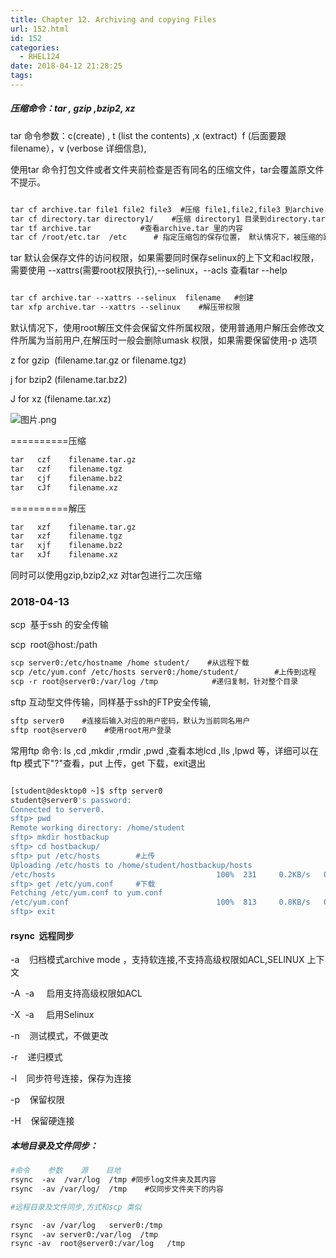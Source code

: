 ```yaml
---
title: Chapter 12. Archiving and copying Files
url: 152.html
id: 152
categories:
  - RHEL124
date: 2018-04-12 21:28:25
tags:
---
```


##### 压缩命令：tar , gzip ,bzip2, xz

tar 命令参数：c(create) , t (list the contents) ,x (extract)  f (后面要跟filename），v (verbose 详细信息),

使用tar 命令打包文件或者文件夹前检查是否有同名的压缩文件，tar会覆盖原文件不提示。

```bash

tar cf archive.tar file1 file2 file3  #压缩 file1,file2,file3 到archive.tar 
tar cf directory.tar directory1/    #压缩 directory1 目录到directory.tar
tar tf archive.tar           #查看archive.tar 里的内容
tar cf /root/etc.tar  /etc      # 指定压缩包的保存位置， 默认情况下，被压缩的路径前导符 “/”（/etc 在tar包里为etc） 在压缩时会被删除，为了以后解压时出现覆盖情况，

```

  

tar 默认会保存文件的访问权限，如果需要同时保存selinux的上下文和acl权限，需要使用 --xattrs(需要root权限执行),--selinux，--acls 查看tar --help  

```bash

tar cf archive.tar --xattrs --selinux  filename   #创建
tar xfp archive.tar --xattrs --selinux    #解压带权限

```
  

默认情况下，使用root解压文件会保留文件所属权限，使用普通用户解压会修改文件所属为当前用户,在解压时一般会删除umask 权限，如果需要保留使用-p 选项

z for gzip  (filename.tar.gz or filename.tgz)

j for bzip2 (filename.tar.bz2)  

J for xz (filename.tar.xz)  

![图片.png](1523583168668639.png)

==========压缩
```bash
tar   czf    filename.tar.gz
tar   czf    filename.tgz
tar   cjf    filename.bz2
tar   cJf    filename.xz

```

==========解压
```bash
tar   xzf    filename.tar.gz
tar   xzf    filename.tgz
tar   xjf    filename.bz2
tar   xJf    filename.xz

```

  

同时可以使用gzip,bzip2,xz 对tar包进行二次压缩



### 2018-04-13

scp  基于ssh 的安全传输

scp  root@host:/path   
```bash
scp server0:/etc/hostname /home student/    #从远程下载
scp /etc/yum.conf /etc/hosts server0:/home/student/        #上传到远程
scp -r root@server0:/var/log /tmp            #递归复制，针对整个目录
```
sftp 互动型文件传输，同样基于ssh的FTP安全传输,
```bash
sftp server0    #连接后输入对应的用户密码，默认为当前同名用户
sftp root@server0    #使用root用户登录
```
常用ftp 命令: ls ,cd ,mkdir ,rmdir ,pwd ,查看本地lcd ,lls ,lpwd 等，详细可以在ftp 模式下"?"查看，put 上传，get 下载，exit退出

```bash

[student@desktop0 ~]$ sftp server0
student@server0's password: 
Connected to server0.
sftp> pwd
Remote working directory: /home/student
sftp> mkdir hostbackup      
sftp> cd hostbackup/
sftp> put /etc/hosts        #上传
Uploading /etc/hosts to /home/student/hostbackup/hosts
/etc/hosts                                    100%  231     0.2KB/s   00:00    
sftp> get /etc/yum.conf     #下载
Fetching /etc/yum.conf to yum.conf
/etc/yum.conf                                 100%  813     0.8KB/s   00:00    
sftp> exit

```

#### rsync  远程同步

-a    归档模式archive mode ，支持软连接,不支持高级权限如ACL,SELINUX 上下文

-A  -a     启用支持高级权限如ACL

-X  -a     启用Selinux  

-n    测试模式，不做更改  

-r    递归模式

-l    同步符号连接，保存为连接

-p    保留权限

-H    保留硬连接

##### 本地目录及文件同步：  
```bash
#命令    参数    源    目地
rsync  -av  /var/log  /tmp #同步log文件夹及其内容
rsync  -av /var/log/  /tmp    #仅同步文件夹下的内容

#远程目录及文件同步,方式和scp 类似  

rsync  -av /var/log   server0:/tmp
rsync  -av server0:/var/log  /tmp
rsync -av  root@server0:/var/log   /tmp

```
